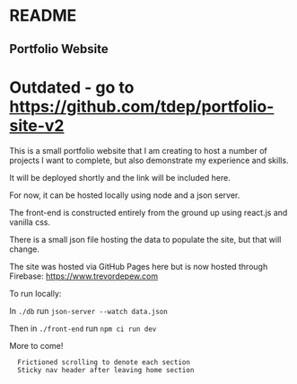 # README
## Portfolio Website

# Outdated - go to https://github.com/tdep/portfolio-site-v2

This is a small portfolio website that I am creating to host a number of projects I want to complete, but also demonstrate my experience and skills.

It will be deployed shortly and the link will be included here.

For now, it can be hosted locally using node and a json server.

The front-end is constructed entirely from the ground up using react.js and vanilla css.

There is a small json file hosting the data to populate the site, but that will change.

The site was hosted via GitHub Pages here but is now hosted through Firebase: https://www.trevordepew.com

To run locally:

In `./db` run `json-server --watch data.json`

Then in `./front-end` run `npm ci run dev`

More to come!

      Frictioned scrolling to denote each section
      Sticky nav header after leaving home section
